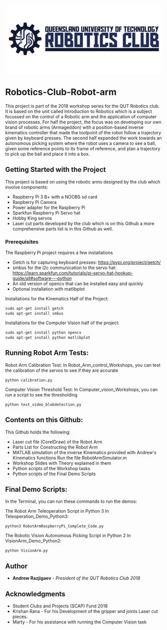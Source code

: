 ![alt text](https://github.com/Andrew-Raz-ACRV/Robotics-Club-Robot-arm/blob/master/QUTRCWallpaper.png)

# Robotics-Club-Robot-arm
This project is part of the 2018 workshop series for the QUT Robotics club. It is based on the unit called Introduction to Robotics which is a subject focussed on the control of a Robotic arm and the application of computer vision processes. For half the project, the focus was on developing our own brand of robotic arms (Armageddon) with a position-based inverse kinematics controller that made the toolpoint of the robot follow a trajectory given by keyboard presses. The second half expanded the work towards an autonomous picking system where the robot uses a camera to see a ball, given some reference points to its frame of reference, and plan a trajectory to pick up the ball and place it into a box.

## Getting Started with the Project
This project is based on using the robotic arms designed by the club which involve components:
* Raspberry Pi 3 B+ with a NOOBS sd card
* Raspberry Pi Camera
* Power adapter for the Raspberry Pi
* Sparkfun Raspberry Pi Servo hat
* Hobby King servos
* Laser cut parts developed by the club which is on this Github
a more comprehensive parts list is in this Github as well.

### Prerequisites
The Raspberry Pi project requires a few installations
- Getch is for capturing keyboard presses: https://pypi.org/project/getch/
- smbus for the i2c communication to the servo hat: https://learn.sparkfun.com/tutorials/pi-servo-hat-hookup-guide/all#software---python
- An old version of opencv that can be installed easy and quickly 
- Optional installation with matlibplot

Installations for the Kinematics Half of the Project:
```
sudo apt-get install getch
sudo apt-get install smbus
```

Installations for the Computer Vision half of the project:
```
sudo apt-get install python opencv
sudo apt-get install python matlibplot
```

## Running Robot Arm Tests:

Robot Arm Calibration Test:
In Robot_Arm_control_Workshops, you can test the calibration of the servos to see if they are accurate
```
python calibration.py
```

Computer Vision Threshold Test:
In Computer_vision_Workshops, you can run a script to see the thresholding
```
python test_video_blobdetection.py
```

## Contents on this Github:
This Github holds the following:
* Laser cut file (CorelDraw) of the Robot Arm
* Parts List for Constructing the Robot Arm
* MATLAB simulation of the inverse Kinematics provided with Andrew's Kinematics functions
  Run the file RobotArmSimulator.m
* Workshop Slides with Theory explained in them
* Python scripts of the Workshop tasks
* Python scripts of the Final Demo Scripts


## Final Demo Scripts:

In the Terminal, you can run these commands to run the demos:

The Robot Arm Teleoperation Script in Python 3
In Teleoperation_Demo_Python3:
```
python3 RobotArmRaspberryPi_Complete_Code.py
```

The Robotic Vision Autonomous Picking Script in Python 2
In VisionArm_Demo_Python2:
```
python VisionArm.py
```

## Author

* **Andrew Razjigaev** - *President of the QUT Robotics Club 2018*  

## Acknowledgments
* Student Clubs and Projects (SCAP) Fund 2018
* Krishan Rana - For his Development of the gripper and joints Laser cut pieces.
* Marty - For his assistance with running the Computer Vision task

